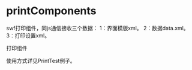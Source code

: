 printComponents
===============
swf打印组件，同js通信接收三个数据：
1：界面模版xml。
2：数据data.xml。
3：打印设置xml。

打印组件


使用方式详见PrintTest例子。
